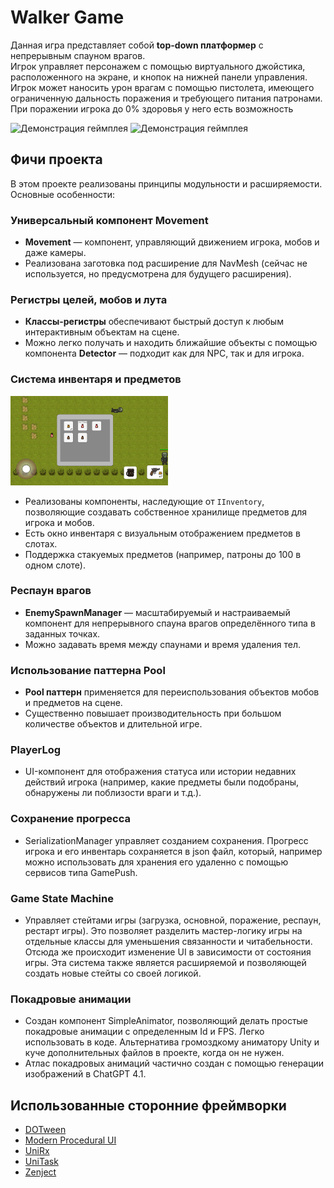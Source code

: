 # Walker Game

Данная игра представляет собой **top-down платформер** с непрерывным спауном врагов.  
Игрок управляет персонажем с помощью виртуального джойстика, расположенного на экране, и кнопок на нижней панели управления.
Игрок может наносить урон врагам с помощью пистолета, имеющего ограниченную дальность поражения и требующего питания патронами. При поражении игрока до 0% здоровья у него есть возможность

![Демонстрация геймплея](1.gif)
![Демонстрация геймплея](2.gif)
## Фичи проекта

В этом проекте реализованы принципы модульности и расширяемости. Основные особенности:

### Универсальный компонент Movement

- **Movement** — компонент, управляющий движением игрока, мобов и даже камеры.
- Реализована заготовка под расширение для NavMesh (сейчас не используется, но предусмотрена для будущего расширения).

### Регистры целей, мобов и лута

- **Классы-регистры** обеспечивают быстрый доступ к любым интерактивным объектам на сцене.
- Можно легко получать и находить ближайшие объекты с помощью компонента **Detector** — подходит как для NPC, так и для игрока.

### Система инвентаря и предметов
<img src="screen1.png" width="50%" alt="Инвентарь" />

- Реализованы компоненты, наследующие от `IInventory`, позволяющие создавать собственное хранилище предметов для игрока и мобов.
- Есть окно инвентаря с визуальным отображением предметов в слотах.
- Поддержка стакуемых предметов (например, патроны до 100 в одном слоте).

### Респаун врагов

- **EnemySpawnManager** — масштабируемый и настраиваемый компонент для непрерывного спауна врагов определённого типа в заданных точках.
- Можно задавать время между спаунами и время удаления тел.

### Использование паттерна Pool

- **Pool паттерн** применяется для переиспользования объектов мобов и предметов на сцене.
- Существенно повышает производительность при большом количестве объектов и длительной игре.

### PlayerLog

- UI-компонент для отображения статуса или истории недавних действий игрока (например, какие предметы были подобраны, обнаружены ли поблизости враги и т.д.).

### Сохранение прогресса
- SerializationManager управляет созданием сохранения. Прогресс игрока и его инвентарь сохраняется в json файл, который, например можно использовать для хранения его удаленно с помощью сервисов типа GamePush.

### Game State Machine
- Управляет стейтами игры (загрузка, основной, поражение, респаун, рестарт игры). Это позволяет разделить мастер-логику игры на отдельные классы для уменьшения связанности и читабельности. Отсюда же происходит изменение UI в зависимости от состояния игры. Эта система также является расширяемой и позволяющей создать новые стейты со своей логикой.

### Покадровые анимации

- Создан компонент SimpleAnimator, позволяющий делать простые покадровые анимации с определенным Id и FPS. Легко использовать в коде. Альтернатива громоздкому аниматору Unity и куче дополнительных файлов в проекте, когда он не нужен.
- Атлас покадровых анимаций частично создан с помощью генерации изображений в ChatGPT 4.1.

## Использованные сторонние фреймворки

- [DOTween](https://dotween.demigiant.com/)
- [Modern Procedural UI](https://assetstore.unity.com/packages/tools/gui/modern-procedural-ui-kit-163041?srsltid=AfmBOopn-cfp-mfrnN0qQsbGuy-u2wUzWUX8YROeWCQJLGp4mF-SqSe6)
- [UniRx](https://github.com/neuecc/UniRx)
- [UniTask](https://github.com/Cysharp/UniTask)
- [Zenject](https://assetstore.unity.com/packages/tools/utilities/extenject-dependency-injection-ioc-157735?srsltid=AfmBOopj-j373LwxTpgq9BHBDAKjEUk4ikFjBVLs1R7gHQitIq-32iPL)
